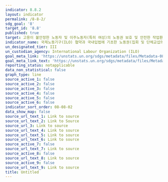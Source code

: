 ```yaml
---
indicator: 8.8.2
layout: indicator
permalink: /8-8-2/
sdg_goal: '8'
target_id: '8.8'
published: true
target: 고용이 불안정한 노동자 및 이주노동자(특히 여성)의 노동권 보호 및 안전한 작업환경 촉진
indicator_name: 국제노동기구(ILO) 협약과 국내입법에 기초한 노동권(집회 및 단체교섭의 자유)의 국가별 준수 수준 (성 및 이주 상태별)
un_designated_tier: III
un_custodian_agency: International Labour Organization (ILO)
goal_meta_link: 'https://unstats.un.org/sdgs/metadata/files/Metadata-08-08-02.pdf'
goal_meta_link_text: 'https://unstats.un.org/sdgs/metadata/files/Metadata-08-08-02.pdf'
reporting_status: notapplicable
data_non_statistical: false
graph_type: line
source_active_1: false
source_active_2: false
source_active_3: false
source_active_4: false
source_active_5: false
source_active_6: false
indicator_sort_order: 08-08-02
data_show_map: false
source_url_text_1: Link to source
source_url_text_2: Link to Source
source_url_3: Link to source
source_url_text_4: Link to source
source_url_text_5: Link to source
source_url_text_6: Link to source
source_active_7: false
source_url_text_7: Link to source
source_active_8: false
source_url_text_8: Link to source
source_active_9: false
source_url_text_9: Link to source
title: Untitled
---
```

